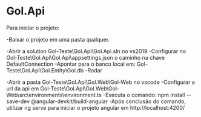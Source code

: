 # Gol.Api

Para iniciar o projeto:

-Baixar o projeto em uma pasta qualquer.

-Abrir a solution Gol-Teste\Gol.Api\Gol.Api.sln no vs2019 
	-Configurar no Gol-Teste\Gol.Api\Gol.Api\appsettings.json o caminho na chave DefaultConnection
	-Apontar para o banco local em: Gol-Teste\Gol.Api\Gol.Entity\Gol.db
	-Rodar
	
-Abrir a pasta Gol-Teste\Gol.Api\Gol.Web\Gol-Web no vscode
	-Configurar a url da api em Gol-Teste\Gol.Api\Gol.Web\Gol-Web\src\environments\environment.ts
	-Executa o comando: 
		npm install --save-dev @angular-devkit/build-angular
	-Após conclusão do comando, utilizar ng serve para iniciar o projeto angular em http://localhost:4200/
